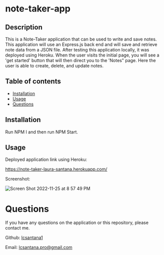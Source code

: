 # note-taker-app

  ## Description
  
  This is a Note-Taker application that can be used to write and save notes. This application will use an Express.js back end and will save and retrieve note data from a JSON file. After testing this application locally, it was deployed using Heroku.
When the user visits the initial page, you will see a 'get started' button that will then direct you to the 'Notes" page. Here the user is able to create, delete, and update notes. 
  

  ## Table of contents
  * [Installation](#installation)
  * [Usage](#usage)
  * [Questions](#questions)
  
  ## Installation
  
  Run NPM I and then run NPM Start.


  ## Usage
  
  Deployed application link using Heroku:
  
  https://note-taker-laura-santana.herokuapp.com/
  
  Screenshot:
  
  ![Screen Shot 2022-11-25 at 8 57 49 PM](https://user-images.githubusercontent.com/106941418/204071585-e74bc8b3-5f0b-4097-b359-3daf056802ae.png)

  

 

  # Questions
  If you have any questions on the application or this repository, please contact me.

   Github: [lcsantana1](https://github.com/lcsantana1)

   Email: [lcsantana.pro@gmail.com](https://github.com/lcsantana1)
